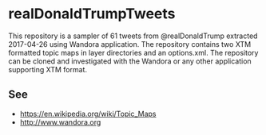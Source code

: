# realDonaldTrumpTweets
This repository is a sampler of 61 tweets from @realDonaldTrump extracted 2017-04-26 using Wandora application.
The repository contains two XTM formatted topic maps in layer directories and an options.xml. The repository can be cloned and investigated with the Wandora or any other application supporting XTM format.
## See
* https://en.wikipedia.org/wiki/Topic_Maps
* http://www.wandora.org
